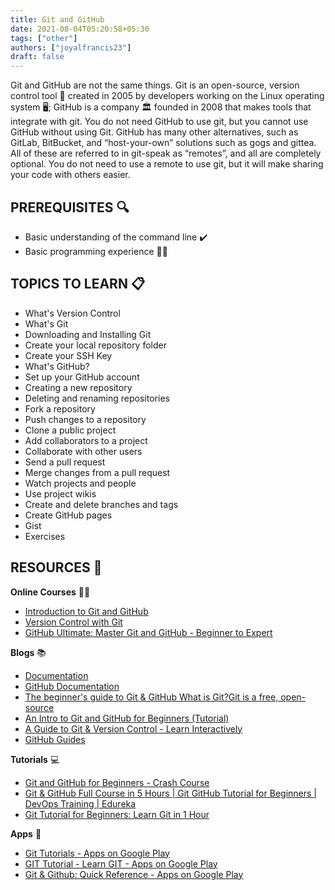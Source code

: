 ```yaml
---
title: Git and GitHub
date: 2021-08-04T05:20:58+05:30
tags: ["other"]
authors: ["joyalfrancis23"]
draft: false
---
```

Git and GitHub are not the same things. Git is an open-source, version control tool 🧰 created in 2005 by developers working on the Linux operating system 🖥️; GitHub is a company 🏛️ founded in 2008 that makes tools that integrate with git. You do not need GitHub to use git, but you cannot use GitHub without using Git. GitHub has many other alternatives, such as GitLab, BitBucket, and “host-your-own” solutions such as gogs and gittea. All of these are referred to in git-speak as “remotes”, and all are completely optional. You do not need to use a remote to use git, but it will make sharing your code with others easier.

## PREREQUISITES 🔍

* Basic understanding of the command line ✔️
* Basic programming experience 👩‍💻

## TOPICS TO LEARN 📋

* What's Version Control
* What's Git
* Downloading and Installing Git
* Create your local repository folder
* Create your SSH Key
* What's GitHub?
* Set up your GitHub account
* Creating a new repository
* Deleting and renaming repositories
* Fork a repository
* Push changes to a repository
* Clone a public project
* Add collaborators to a project
* Collaborate with other users
* Send a pull request
* Merge changes from a pull request
* Watch projects and people
* Use project wikis
* Create and delete branches and tags
* Create GitHub pages
* Gist
* Exercises

## RESOURCES 💼

**Online Courses** 👩‍💻

* [Introduction to Git and GitHub](https://www.coursera.org/learn/introduction-git-github)
* [Version Control with Git](https://www.udacity.com/course/version-control-with-git--ud123)
* [GitHub Ultimate: Master Git and GitHub - Beginner to Expert](https://www.udemy.com/course/github-ultimate/)

**Blogs** 📚

* [Documentation](https://git-scm.com/doc)
* [GitHub Documentation](https://docs.github.com/en)
* [The beginner's guide to Git & GitHub What is Git?Git is a free, open-source](https://www.freecodecamp.org/news/the-beginners-guide-to-git-github/)
* [An Intro to Git and GitHub for Beginners (Tutorial)](https://product.hubspot.com/blog/git-and-github-tutorial-for-beginners)
* [A Guide to Git & Version Control - Learn Interactively](https://www.educative.io/courses/guide-to-git-and-version-control)
* [GitHub Guides](https://guides.github.com/)

**Tutorials** 💻

* [Git and GitHub for Beginners - Crash Course](https://www.youtube.com/watch?v=RGOj5yH7evk)
* [Git & GitHub Full Course in 5 Hours | Git GitHub Tutorial for Beginners | DevOps Training | Edureka](https://www.youtube.com/watch?v=KMOmw19ZCGs)
* [Git Tutorial for Beginners: Learn Git in 1 Hour](https://www.youtube.com/watch?v=8JJ101D3knE)

**Apps** 📱

* [Git Tutorials - Apps on Google Play](https://play.google.com/store/apps/details?id=com.admob9931.Git_Tutorial)
* [GIT Tutorial - Learn GIT - Apps on Google Play](https://play.google.com/store/apps/details?id=app.gitprojectskyhive&hl=en&gl=US)
* [Git & Github: Quick Reference - Apps on Google Play](https://play.google.com/store/apps/details?id=developer.roy.animesh.gitcheatsheet)